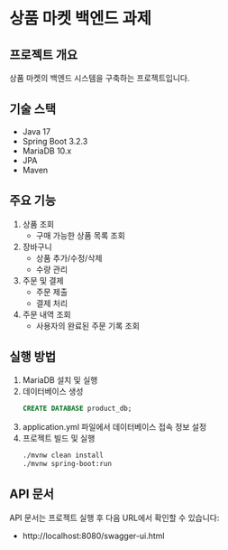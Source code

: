 # 상품 마켓 백엔드 과제

## 프로젝트 개요
상품 마켓의 백엔드 시스템을 구축하는 프로젝트입니다.

## 기술 스택
- Java 17
- Spring Boot 3.2.3
- MariaDB 10.x
- JPA
- Maven

## 주요 기능
1. 상품 조회
   - 구매 가능한 상품 목록 조회
2. 장바구니
   - 상품 추가/수정/삭제
   - 수량 관리
3. 주문 및 결제
   - 주문 제출
   - 결제 처리
4. 주문 내역 조회
   - 사용자의 완료된 주문 기록 조회

## 실행 방법
1. MariaDB 설치 및 실행
2. 데이터베이스 생성
   ```sql
   CREATE DATABASE product_db;
   ```
3. application.yml 파일에서 데이터베이스 접속 정보 설정
4. 프로젝트 빌드 및 실행
   ```bash
   ./mvnw clean install
   ./mvnw spring-boot:run
   ```

## API 문서
API 문서는 프로젝트 실행 후 다음 URL에서 확인할 수 있습니다:
- http://localhost:8080/swagger-ui.html 